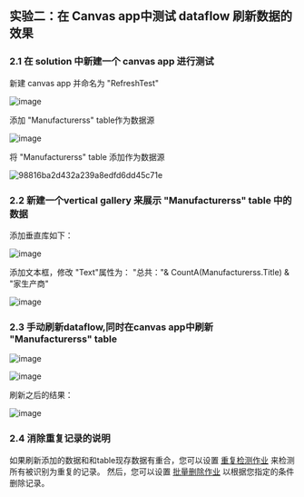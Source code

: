 ## 实验二：在 Canvas app中测试 dataflow 刷新数据的效果
### 2.1 在 solution 中新建一个 canvas app 进行测试

新建 canvas app 并命名为 "RefreshTest"

![image](https://user-images.githubusercontent.com/34478391/203124521-8ca8f441-3108-47d9-8158-6d4a110f6595.png)

添加 "Manufacturerss" table作为数据源

![image](https://user-images.githubusercontent.com/34478391/203125211-2f3ee06f-3c3a-43fa-a255-d8236077a9f8.png)

将 "Manufacturerss" table 添加作为数据源

![98816ba2d432a239a8edfd6dd45c71e](https://user-images.githubusercontent.com/34478391/203129535-bb1b4489-0ac1-4d0d-aca2-efce7783140e.jpg)

### 2.2 新建一个vertical gallery 来展示 "Manufacturerss" table 中的数据

添加垂直库如下：

![image](https://user-images.githubusercontent.com/34478391/203139316-e115d08c-57ce-4534-8df9-29f9d4b96027.png)

添加文本框，修改 "Text"属性为： "总共："& CountA(Manufacturerss.Title) & "家生产商"

![image](https://user-images.githubusercontent.com/34478391/203139641-138c6b63-4759-4e60-b381-b100d5d0f657.png)

### 2.3 手动刷新dataflow,同时在canvas app中刷新 "Manufacturerss" table

![image](https://user-images.githubusercontent.com/34478391/203139964-d7227001-cec5-4f41-aea0-6617cd24f4c0.png)

![image](https://user-images.githubusercontent.com/34478391/203140074-d9fa004d-392e-4d75-80d8-848286c78edd.png)

刷新之后的结果：

![image](https://user-images.githubusercontent.com/34478391/203140289-239db7b3-863c-42ab-b389-7707eb529cb3.png)

### 2.4 消除重复记录的说明

如果刷新添加的数据和和table现存数据有重合，您可以设置 [重复检测作业](https://learn.microsoft.com/en-us/power-platform/admin/run-bulk-system-jobs-detect-duplicate-records) 来检测所有被识别为重复的记录。 然后，您可以设置 [批量删除作业](https://learn.microsoft.com/en-us/power-platform/admin/delete-bulk-records) 以根据您指定的条件删除记录。

